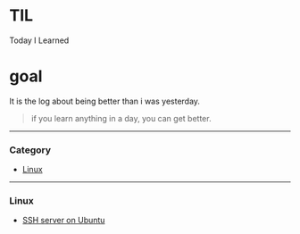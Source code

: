 # TIL
Today I Learned

# goal
It is the log about being better than i was yesterday.  
> if you learn anything in a day, you can get better.
---
### Category
* [Linux](#linux)
---
### Linux
- [SSH server on Ubuntu](linux/linux/ssh-server-on-ubuntu.md)
